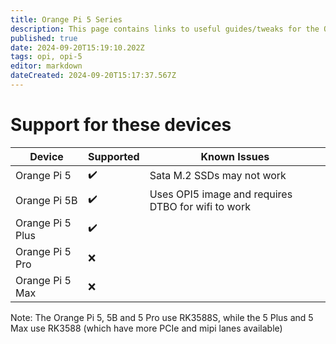 ```yaml
---
title: Orange Pi 5 Series
description: This page contains links to useful guides/tweaks for the OPI 5 Series devices
published: true
date: 2024-09-20T15:19:10.202Z
tags: opi, opi-5
editor: markdown
dateCreated: 2024-09-20T15:17:37.567Z
---
```


# Support for these devices

| Device           | Supported | Known Issues                                       |
| ---------------- | --------- | -------------------------------------------------- |
| Orange Pi 5      | ✔️        | Sata M.2 SSDs may not work         |
| Orange Pi 5B     | ✔️        | Uses OPI5 image and requires DTBO for wifi to work |
| Orange Pi 5 Plus | ✔️        |                                                    |
| Orange Pi 5 Pro  | ❌         |                                                    |
| Orange Pi 5 Max  | ❌         |                                                    |

Note: The Orange Pi 5, 5B and 5 Pro use RK3588S, while the 5 Plus and 5 Max use RK3588 (which have more PCIe and mipi lanes available)

